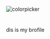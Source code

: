![colorpicker](https://media.tenor.com/thvZXbONJO4AAAAC/amelia-watson.gif 'Amelia Waston 4life')
#
dis is my brofile
